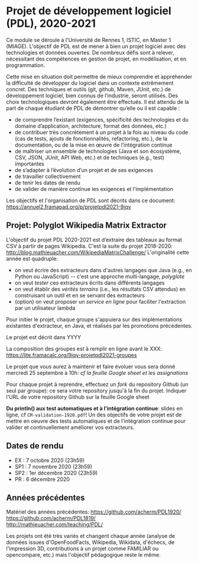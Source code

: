 # Projet de développement logiciel (PDL), 2020-2021


Ce module se déroule à l'Université de Rennes 1, ISTIC, en Master 1 (MIAGE).
L'objectif de PDL est de mener à bien un projet logiciel avec des technologies et données ouvertes. De nombreux défis sont à relever, nécessitant des compétences en gestion de projet, en modélisation, et en programmation.

Cette mise en situation doit permettre de mieux comprendre et appréhender la difficulté de développer du logiciel dans un contexte extrêmement concret. Des techniques et outils (git, github, Maven, JUnit, etc.) de développement logiciel, bien connus de l’industrie, seront utilisés. Des choix technologiques devront également être effectués. Il est attendu de la part de chaque étudiant de PDL de démontrer qu’elle ou il est capable :
 * de comprendre l’existant (exigences, spécificité des technologies et du domaine d’application, architecture, format des données, etc.) 
 * de contribuer très concrètement à un projet à la fois au niveau du code (cas de tests, ajouts de fonctionnalités, refactoring, etc.), de la documentation, ou de la mise en œuvre de l’intégration continue
 * de maîtriser un ensemble de technologies (Java et son écosystème, CSV, JSON, JUnit, API Web, etc.) et de techniques (e.g., test) importantes 
 * de s’adapter à l’évolution d’un projet et de ses exigences
 * de travailler collectivement 
 * de tenir les dates de rendu 
 * de valider de manière continue les exigences et l’implémentation
 
Les objectifs et l'organisation de PDL sont décrits dans ce document: https://annuel2.framapad.org/p/projetpdl2021-9iqv
 
## Projet: Polyglot Wikipedia Matrix Extractor 

L'objectif du projet PDL 2020-2021 est d’extraire des tableaux au format CSV à partir de pages Wikipedia. 
C'est la suite du projet 2018-2020: http://blog.mathieuacher.com/WikipediaMatrixChallenge/ 
L'originalité cette année est quadruple:
 * on veut écrire des extracteurs dans d'autres langages que Java (e.g., en Python ou JavaScript) -- c'est une approche multi-langage, *polyglote* 
 * on veut *tester* ces extracteurs écrits dans différents langages
 * on veut établir des *vérités terrains* (i.e., les résultats CSV attendus) en construisant un outil et en se servant des extracteurs
 * (option) on veut proposer un *service en ligne* pour faciliter l'extraction par un utilisateur lambda
 
Pour initier le projet, chaque groupe s'appuiera sur des implémentations existantes d'extracteur, en Java, et réalisés par les promotions précédentes. 

Le projet est décrit dans YYYY

La composition des groupes est à remplir en ligne avant le XXX:
https://lite.framacalc.org/9iqv-projetpdl2021-groupes 

Le projet que vous aurez à maintenir et faire évoluer vous sera donné mercredi 25 septembre à 10h: *cf la feuille Google sheet et les assignations*

Pour chaque projet à reprendre, effectuez un *fork* du repository Github (un seul par groupe): ce sera votre repository jusqu'à la fin du projet. Indiquer l'URL de votre repository Github sur la feuille Google sheet

**Du println() aux test automatiques et à l'intégration continue**: slides en ligne, cf `CM-validation-1920.pdf`! Un des objectifs de votre projet est de mettre en oeuvre des tests automatiques et de l'intégration continue pour valider et continuellement améliorer vos extracteurs. 

## Dates de rendu

 * EX : 7 octobre 2020 (23h59)  
 * SP1 : 7 novembre 2020 (23h59)
 * SP2 : 1er décembre 2020 (23h59)
 * PR : 6 décembre 2020  


## Années précédentes 
 
Matériel des années précédentes: https://github.com/acherm/PDL1920/ https://github.com/acherm/PDL1819/ http://mathieuacher.com/teaching/PDL/
 
Les projets ont été très variés et changent chaque année (analyse de données issues d'OpenFoodFacts, Wikipedia, Wikidata, d'échecs, de l'impression 3D, contributions à un projet comme FAMILIAR ou opencompare, etc.) mais l'objectif pédagogique reste le même. 


